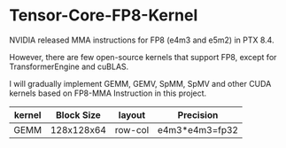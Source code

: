 # Tensor-Core-FP8-Kernel

NVIDIA released MMA instructions for FP8 (e4m3 and e5m2) in PTX 8.4.

However, there are few open-source kernels that support FP8, except for TransformerEngine and cuBLAS.

I will gradually implement GEMM, GEMV, SpMM, SpMV and other CUDA kernels based on FP8-MMA Instruction in this project.


|kernel|Block Size| layout |Precision|
|------|--------|------|------|
|GEMM  |128x128x64|row-col|e4m3*e4m3=fp32|

